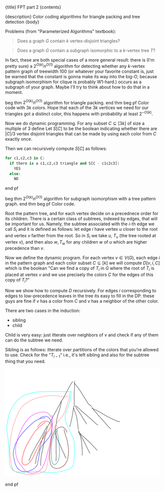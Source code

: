 {title}
FPT part 2
{contents}

{description}
Color coding algorithms for triangle packing and tree detection
{body}

Problems (from "Parameterized Algorithms" textbook): 

> Does a graph $G$ contain $k$ vertex-disjoint triangles?

> Does a graph $G$ contain a subgraph isomorphic to a $k$-vertex
tree $T$?

In fact, these are both special cases of a more general result:
there is (I'm pretty sure) a $2^{O(k)}n^{O(1)}$ algorithm for
detecting whether any $k$-vertex pattern graph of treewidth $100$
(or whatever your favorite constant is, just be warned that the
constant is gonna make its way into the big-O, because subgraph
isomorphism for clique is probably W1-hard.) occurs as a subgraph
of your graph. Maybe I'll try to think about how to do that in a
moment.


beg thm
$2^{O(k)}n^{O(1)}$ algorithm for triangle packing.
end thm
beg pf
Color code with $3k$ colors. Hope that each of the $3k$ vertices
we need for our triangles got a distinct color, this happens with
probability at least $2^{-O(k)}$.

Now we do dynamic programming.
For any subset $C\subseteq [3k]$ of size a multiple of $3$ define
Let $S[C]$ to be the boolean indicating whether there are $|C|/3$
vertex disjoint triangles that can be made by using each color
from  $C$ exactly once.

Then we can recursively compute $S[C]$ as follows:
```python
for c1,c2,c3 in C:
  if there is a c1,c2,c3 triangle and S[C - c1c2c3]:
    YES
  else:
    NO
```
end pf


beg thm
$2^{O(k)}n^{O(1)}$ algorithm for subgraph isomorphism with
a tree pattern graph.
end thm
beg pf
Color code.

Root the pattern tree, and for each vertex decide on a precednece
order for its children. 
There is a certain class of subtrees, indexed by edges, that will
be important for us.
Namely, the subtree associated with the $i$-th edge we call $S_i$
and it is defined as follows:
let edge $i$ have vertex $u$ closer to the root and vertex $v$
farther from the root. 
So in $S_i$ we take  $u$,  $T_v$ (the tree rooted at vertex $v$), 
and then also $w, T_w$ for any children $w$ of $u$ which are higher
precedence than $v$.

Now we define the dynamic program. 
For each vertex $v\in V(G)$, each edge $i$ in the pattern graph
and each color subset $C\subseteq [k]$ we will compute
$D[v, i, C]$ which is the boolean 
"Can we find a copy of $T_i$ in $G$ where the root of $T_i$ is
placed at vertex $v$ and we use precisely the colors $C$ for the
edges of this copy of $T_i$?"

Now we show how to compute $D$ recursively. 
For edges $i$ corresponding to edges to low-precedence leaves in
the tree its easy to fill in the DP: these guys are fine if $v$
has a color from $C$ and $v$ has a neighbor of the other color.

There are two cases in the induction:

- sibling
- child

Child is very easy: just itterate over neighbors of $v$ and check
if any of them can do the subtree we need.

Sibling is as follows:
itterate over partitions of the colors that you're allowed to
use.
Check for the "$T_{i-1}$" i.e., it's left sibling and also for
the subtree thing that you need.

![ink_img012](images/ink_img012.png)

end pf

